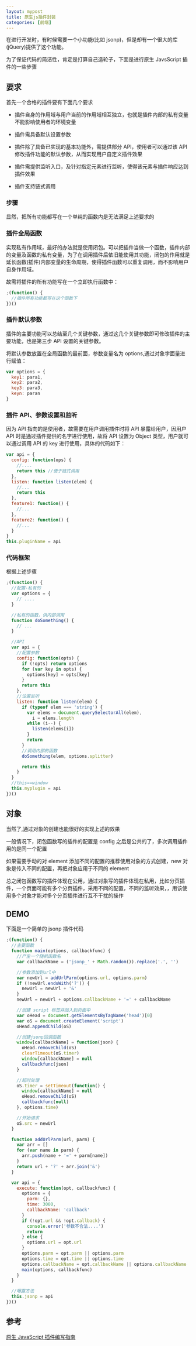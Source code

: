 ```yaml
---
layout: mypost
title: 原生js插件封装
categories: [前端]
---
```


在进行开发时，有时候需要一个小功能(比如 jsonp)，但是却有一个很大的库(jQuery)提供了这个功能。

为了保证代码的简洁性，肯定是打算自己造轮子，下面是进行原生 JavsScript 插件的一些步骤

## 要求

首先一个合格的插件要有下面几个要求

- 插件自身的作用域与用户当前的作用域相互独立，也就是插件内部的私有变量不能影响使用者的环境变量

- 插件需具备默认设置参数

- 插件除了具备已实现的基本功能外，需提供部分 API，使用者可以通过该 API 修改插件功能的默认参数，从而实现用户自定义插件效果

- 插件需提供监听入口，及针对指定元素进行监听，使得该元素与插件响应达到插件效果

- 插件支持链式调用

### 步骤

显然，把所有功能都写在一个单纯的函数内是无法满足上述要求的

### 插件全局函数

实现私有作用域，最好的办法就是使用闭包。可以把插件当做一个函数，插件内部的变量及函数的私有变量，为了在调用插件后依旧能使用其功能，闭包的作用就是延长函数(插件)内部变量的生命周期，使得插件函数可以重复调用，而不影响用户自身作用域。

故需将插件的所有功能写在一个立即执行函数中：

```js
;(function() {
  //插件所有功能都写在这个函数下
})()
```

### 插件默认参数

插件的主要功能可以总结至几个关键参数，通过这几个关键参数即可修改插件的主要功能，也是第三步 API 设置的关键参数。

将默认参数放置在全局函数的最前面，参数变量名为 options,通过对象字面量进行赋值：

```js
var options = {
  key1: para1,
  key2: para2,
  key3: para3,
  keyn: paran
}
```

### 插件 API、参数设置和监听

因为 API 指向的是使用者，故需要在用户调用插件时将 API 暴露给用户，因用户 API 时是通过插件提供的名字进行使用，故将 API 设置为 Object 类型，用户就可以通过调用 API 的 key 进行使用，具体的代码如下：

```js
var api = {
  config: function(ops) {
    //....
    return this //便于链式调用
  },
  listen: function listen(elem) {
    //...
    return this
  },
  feature1: function() {
    //...
  },
  feature2: function() {
    //...
  }
}
this.pluginName = api
```

### 代码框架

根据上述步骤

```js
;(function() {
  //配置-私有的
  var options = {
    // ....
  }

  //私有的函数，供内部调用
  function doSomething() {
    // ...
  }

  //API
  var api = {
    //配置参数
    config: function(opts) {
      if (!opts) return options
      for (var key in opts) {
        options[key] = opts[key]
      }
      return this
    },
    //设置监听
    listen: function listen(elem) {
      if (typeof elem === 'string') {
        var elems = document.querySelectorAll(elem),
          i = elems.length
        while (i--) {
          listen(elems[i])
        }
        return
      }
      //调用内部的函数
      doSomething(elem, options.splitter)

      return this
    }
  }
  //this==window
  this.myplugin = api
})()
```

## 对象

当然了,通过对象的创建也能很好的实现上述的效果

一般情况下，闭包函数写的插件的配置是 config 之后是公共的了，多次调用插件用的是同一个配置

如果需要手动的对 element 添加不同的配置的推荐使用对象的方式创建，new 对象是传入不同的配置，再把对象应用于不同的 element

总之闭包函数写的插件体现在公用，通过对象写的插件体现在私用，比如分页插件，一个页面可能有多个分页插件，采用不同的配置，不同的监听效果，，用该使用多个对象才能对多个分页插件进行互不干扰的操作

## DEMO

下面是一个简单的 jsonp 插件代码

```js
;(function() {
  //主要函数
  function main(options, callbackfunc) {
    //产生一个随机函数名
    var callbackName = ('jsonp_' + Math.random()).replace('.', '')

    //参数添加到url中
    var newUrl = addUrlParm(options.url, options.parm)
    if (!newUrl.endsWith('?')) {
      newUrl = newUrl + '&'
    }
    newUrl = newUrl + options.callbackName + '=' + callbackName

    //创建 script 标签并加入到页面中
    var oHead = document.getElementsByTagName('head')[0]
    var oS = document.createElement('script')
    oHead.appendChild(oS)

    //创建jsonp回调函数
    window[callbackName] = function(json) {
      oHead.removeChild(oS)
      clearTimeout(oS.timer)
      window[callbackName] = null
      callbackfunc(json)
    }

    //超时处理
    oS.timer = setTimeout(function() {
      window[callbackName] = null
      oHead.removeChild(oS)
      callbackfunc(null)
    }, options.time)

    //开始请求
    oS.src = newUrl
  }

  function addUrlParm(url, parm) {
    var arr = []
    for (var name in parm) {
      arr.push(name + '=' + parm[name])
    }
    return url + '?' + arr.join('&')
  }

  var api = {
    execute: function(opt, callbackfunc) {
      options = {
        parm: {},
        time: 3000,
        callbackName: 'callback'
      }
      if (!opt.url && !opt.callback) {
        console.error('参数不合法....')
        return
      } else {
        options.url = opt.url
      }
      options.parm = opt.parm || options.parm
      options.time = opt.time || options.time
      options.callbackName = opt.callbackName || options.callbackName
      main(options, callbackfunc)
    }
  }

  //曝露方法
  this.jsonp = api
})()
```

## 参考

[原生 JavaScript 插件编写指南](http://geocld.github.io/2016/03/10/javascript_plugin/)
